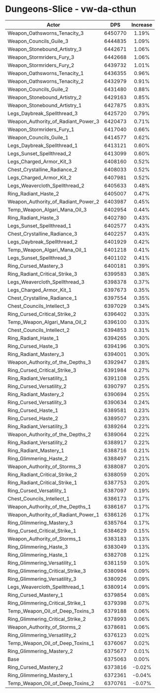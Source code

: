 # Dungeons-Slice - vw-da-cthun
| Actor | DPS | Increase |
|---|:---:|:---:|
|Weapon_Oathsworns_Tenacity_3|6450770|1.19%|
|Weapon_Councils_Guile_3|6444835|1.09%|
|Weapon_Stonebound_Artistry_3|6442671|1.06%|
|Weapon_Stormriders_Fury_3|6442668|1.06%|
|Weapon_Stormriders_Fury_2|6439732|1.01%|
|Weapon_Oathsworns_Tenacity_1|6436355|0.96%|
|Weapon_Oathsworns_Tenacity_2|6432979|0.91%|
|Weapon_Councils_Guile_2|6431480|0.88%|
|Weapon_Stonebound_Artistry_2|6429163|0.85%|
|Weapon_Stonebound_Artistry_1|6427875|0.83%|
|Legs_Daybreak_Spellthread_3|6425720|0.79%|
|Weapon_Authority_of_Radiant_Power_3|6420473|0.71%|
|Weapon_Stormriders_Fury_1|6417040|0.66%|
|Weapon_Councils_Guile_1|6414577|0.62%|
|Legs_Daybreak_Spellthread_1|6413121|0.60%|
|Legs_Sunset_Spellthread_2|6413099|0.60%|
|Legs_Charged_Armor_Kit_3|6408160|0.52%|
|Chest_Crystalline_Radiance_2|6408033|0.52%|
|Legs_Charged_Armor_Kit_2|6407981|0.52%|
|Legs_Weavercloth_Spellthread_2|6405633|0.48%|
|Ring_Radiant_Haste_2|6405007|0.47%|
|Weapon_Authority_of_Radiant_Power_2|6403987|0.45%|
|Temp_Weapon_Algari_Mana_Oil_3|6402954|0.44%|
|Ring_Radiant_Haste_3|6402780|0.43%|
|Legs_Sunset_Spellthread_1|6402577|0.43%|
|Chest_Crystalline_Radiance_3|6402257|0.43%|
|Legs_Daybreak_Spellthread_2|6401929|0.42%|
|Temp_Weapon_Algari_Mana_Oil_1|6401218|0.41%|
|Legs_Sunset_Spellthread_3|6401102|0.41%|
|Ring_Cursed_Mastery_3|6400181|0.39%|
|Ring_Radiant_Critical_Strike_3|6399583|0.38%|
|Legs_Weavercloth_Spellthread_3|6398378|0.37%|
|Legs_Charged_Armor_Kit_1|6397673|0.35%|
|Chest_Crystalline_Radiance_1|6397554|0.35%|
|Chest_Councils_Intellect_3|6397029|0.34%|
|Ring_Cursed_Critical_Strike_2|6396402|0.33%|
|Temp_Weapon_Algari_Mana_Oil_2|6396100|0.33%|
|Chest_Councils_Intellect_2|6394853|0.31%|
|Ring_Radiant_Haste_1|6394265|0.30%|
|Ring_Cursed_Haste_3|6394196|0.30%|
|Ring_Radiant_Mastery_3|6394001|0.30%|
|Weapon_Authority_of_the_Depths_3|6392947|0.28%|
|Ring_Cursed_Critical_Strike_3|6391984|0.27%|
|Ring_Radiant_Versatility_1|6391108|0.25%|
|Ring_Cursed_Versatility_2|6390797|0.25%|
|Ring_Radiant_Mastery_2|6390694|0.25%|
|Ring_Cursed_Versatility_3|6390634|0.24%|
|Ring_Cursed_Haste_1|6389581|0.23%|
|Ring_Cursed_Haste_2|6389507|0.23%|
|Ring_Radiant_Versatility_3|6389264|0.22%|
|Weapon_Authority_of_the_Depths_2|6389064|0.22%|
|Ring_Radiant_Versatility_2|6388917|0.22%|
|Ring_Radiant_Mastery_1|6388716|0.21%|
|Ring_Glimmering_Haste_2|6388497|0.21%|
|Weapon_Authority_of_Storms_3|6388087|0.20%|
|Ring_Radiant_Critical_Strike_2|6388059|0.20%|
|Ring_Radiant_Critical_Strike_1|6387753|0.20%|
|Ring_Cursed_Versatility_1|6387097|0.19%|
|Chest_Councils_Intellect_1|6386173|0.17%|
|Weapon_Authority_of_the_Depths_1|6386167|0.17%|
|Weapon_Authority_of_Radiant_Power_1|6386126|0.17%|
|Ring_Glimmering_Mastery_3|6385764|0.17%|
|Ring_Cursed_Critical_Strike_1|6384629|0.15%|
|Weapon_Authority_of_Storms_1|6383183|0.13%|
|Ring_Glimmering_Haste_3|6383049|0.13%|
|Ring_Glimmering_Haste_1|6382708|0.12%|
|Ring_Glimmering_Versatility_1|6381159|0.10%|
|Ring_Glimmering_Critical_Strike_3|6380984|0.09%|
|Ring_Glimmering_Versatility_3|6380926|0.09%|
|Legs_Weavercloth_Spellthread_1|6380914|0.09%|
|Ring_Cursed_Mastery_1|6379854|0.08%|
|Ring_Glimmering_Critical_Strike_1|6379398|0.07%|
|Temp_Weapon_Oil_of_Deep_Toxins_3|6379188|0.06%|
|Ring_Glimmering_Critical_Strike_2|6378993|0.06%|
|Weapon_Authority_of_Storms_2|6378681|0.06%|
|Ring_Glimmering_Versatility_2|6376123|0.02%|
|Temp_Weapon_Oil_of_Deep_Toxins_1|6376067|0.02%|
|Ring_Glimmering_Mastery_2|6375677|0.01%|
|Base|6375063|0.00%|
|Ring_Cursed_Mastery_2|6373816|-0.02%|
|Ring_Glimmering_Mastery_1|6372361|-0.04%|
|Temp_Weapon_Oil_of_Deep_Toxins_2|6370761|-0.07%|
